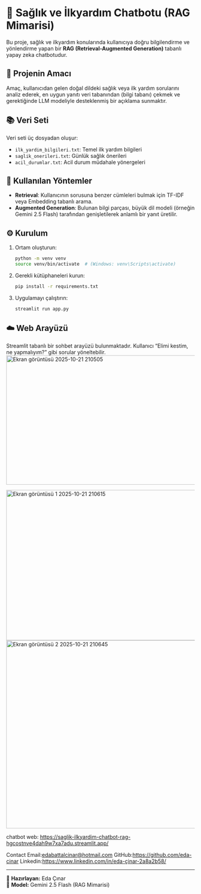 
# 🏥 Sağlık ve İlkyardım Chatbotu (RAG Mimarisi)

Bu proje, sağlık ve ilkyardım konularında kullanıcıya doğru bilgilendirme ve yönlendirme yapan bir **RAG (Retrieval-Augmented Generation)** tabanlı yapay zeka chatbotudur.

## 🎯 Projenin Amacı
Amaç, kullanıcıdan gelen doğal dildeki sağlık veya ilk yardım sorularını analiz ederek, en uygun yanıtı veri tabanından (bilgi tabanı) çekmek ve gerektiğinde LLM modeliyle desteklenmiş bir açıklama sunmaktır.

## 📚 Veri Seti
Veri seti üç dosyadan oluşur:
- `ilk_yardim_bilgileri.txt`: Temel ilk yardım bilgileri
- `saglik_onerileri.txt`: Günlük sağlık önerileri
- `acil_durumlar.txt`: Acil durum müdahale yönergeleri

## 🧠 Kullanılan Yöntemler
- **Retrieval**: Kullanıcının sorusuna benzer cümleleri bulmak için TF-IDF veya Embedding tabanlı arama.
- **Augmented Generation**: Bulunan bilgi parçası, büyük dil modeli (örneğin Gemini 2.5 Flash) tarafından genişletilerek anlamlı bir yanıt üretilir.

## ⚙️ Kurulum
1. Ortam oluşturun:
   ```bash
   python -m venv venv
   source venv/bin/activate  # (Windows: venv\Scripts\activate)
   ```
2. Gerekli kütüphaneleri kurun:
   ```bash
   pip install -r requirements.txt
   ```
3. Uygulamayı çalıştırın:
   ```bash
   streamlit run app.py
   ```

## ☁️ Web Arayüzü
Streamlit tabanlı bir sohbet arayüzü bulunmaktadır.
Kullanıcı “Elimi kestim, ne yapmalıyım?” gibi sorular yöneltebilir.
<img width="976" height="346" alt="Ekran görüntüsü 2025-10-21 210505" src="https://github.com/user-attachments/assets/dff7b29a-a93f-454a-ac84-745fa4bbfaed" />

<img width="962" height="402" alt="Ekran görüntüsü 1 2025-10-21 210615" src="https://github.com/user-attachments/assets/356ca2d6-5ce0-458d-a51e-6a75d5c09afe" />

<img width="1022" height="503" alt="Ekran görüntüsü 2 2025-10-21 210645" src="https://github.com/user-attachments/assets/c3f1e07e-00e1-4d3c-a815-734bc5b00fa6" />



chatbot web: https://saglik-ilkyardim-chatbot-rag-hgcostnve4dah9w7xa7adu.streamlit.app/

Contact
Email:edabattalcinar@hotmail.com
GitHub:https://github.com/eda-cinar
Linkedin:https://www.linkedin.com/in/eda-çinar-2a8a2b58/



---
📍 **Hazırlayan:** Eda Çınar  
🔗 **Model:** Gemini 2.5 Flash (RAG Mimarisi)
